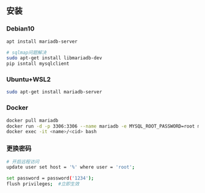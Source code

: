 <!-- 
title: MySQL
sort: 
--> 

## 安装

### Debian10

```bash
apt install mariadb-server

# sqlmap问题解决
sudo apt-get install libmariadb-dev
pip isntall mysqlclient
```

### Ubuntu+WSL2

```bash
sudo apt-get install mariadb-server
```

### Docker

```bash
docker pull mariadb
docker run -d -p 3306:3306 --name mariadb -e MYSQL_ROOT_PASSWORD=root mariadb
docker exec -it <name>/<cid> bash
```


### 更换密码

```bash
# 开启远程访问
update user set host = '%' where user = 'root';

set password = password('1234');
flush privileges;  #立即生效
```

